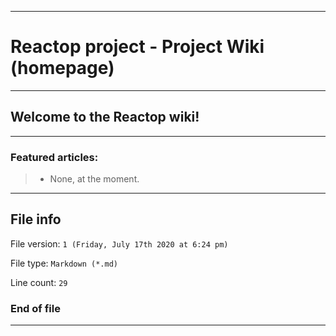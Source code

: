 
***

# Reactop project - Project Wiki (homepage)

***

## Welcome to the Reactop wiki!

***

### Featured articles:

> * None, at the moment.

***

## File info

File version: `1 (Friday, July 17th 2020 at 6:24 pm)`

File type: `Markdown (*.md)`

Line count: `29`

### End of file

***

